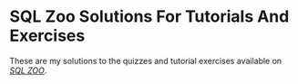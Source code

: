 # SQL Zoo Solutions For Tutorials And Exercises

These are my solutions to the quizzes and tutorial exercises available on [*SQL ZOO*](http://sqlzoo.net/wiki/SQL_Tutorial).
